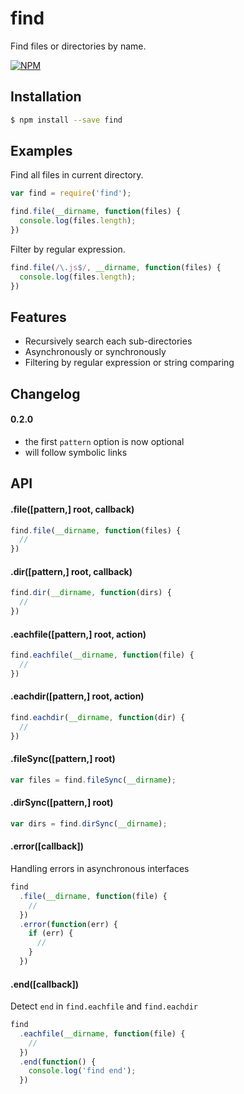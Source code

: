 # find

Find files or directories by name.

[![NPM](https://nodei.co/npm/find.png?downloads=true&downloadRank=true&stars=true)](https://nodei.co/npm/find/)

## Installation

```bash
$ npm install --save find
```

## Examples

Find all files in current directory.

```javascript
var find = require('find');

find.file(__dirname, function(files) {
  console.log(files.length);
})
```

Filter by regular expression.

```javascript
find.file(/\.js$/, __dirname, function(files) {
  console.log(files.length);
})
```

## Features
  * Recursively search each sub-directories
  * Asynchronously or synchronously
  * Filtering by regular expression or string comparing

## Changelog
#### 0.2.0
* the first `pattern` option is now optional
* will follow symbolic links


## API

#### .file([pattern,] root, callback)

```javascript
find.file(__dirname, function(files) {
  //
})
```

#### .dir([pattern,] root, callback)
```javascript
find.dir(__dirname, function(dirs) {
  //
})
```


#### .eachfile([pattern,] root, action)

```javascript
find.eachfile(__dirname, function(file) {
  //
})
```

#### .eachdir([pattern,] root, action)

```javascript
find.eachdir(__dirname, function(dir) {
  //
})
```

#### .fileSync([pattern,] root)
```javascript
var files = find.fileSync(__dirname);
```

#### .dirSync([pattern,] root)
```javascript
var dirs = find.dirSync(__dirname);
```

#### .error([callback])

Handling errors in asynchronous interfaces

```javascript
find
  .file(__dirname, function(file) {
    //
  })
  .error(function(err) {
    if (err) {
      //
    }
  })
```

#### .end([callback])

Detect `end` in `find.eachfile` and `find.eachdir`

```javascript
find
  .eachfile(__dirname, function(file) {
    //
  })
  .end(function() {
    console.log('find end');
  })
```

